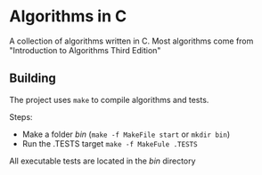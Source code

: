 Algorithms in C
===

A collection of algorithms written in C. Most algorithms come from "Introduction to Algorithms Third Edition"

Building
----
The project uses `make` to compile algorithms and tests.

Steps:
- Make a folder _bin_ (`make -f MakeFile start` or `mkdir bin`)
- Run the .TESTS target `make -f MakeFule .TESTS`

All executable tests are located in the _bin_ directory